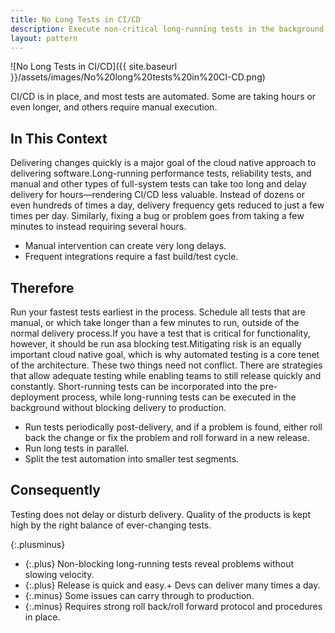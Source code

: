 ```yaml
---
title: No Long Tests in CI/CD
description: Execute non-critical long-running tests in the background so they don’t block delivery to production
layout: pattern
---
```


![No Long Tests in CI/CD]({{ site.baseurl }}/assets/images/No%20long%20tests%20in%20CI-CD.png)

CI/CD is in place, and most tests are automated. Some are taking hours or even longer, and others require manual execution.

## In This Context

Delivering changes quickly is a major goal of the cloud native approach to delivering software.Long-running performance tests, reliability tests, and manual and other types of full-system tests can take too long and delay delivery for hours—rendering CI/CD less valuable. Instead of dozens or even hundreds of times a day, delivery frequency gets reduced to just a few times per day. Similarly, fixing a bug or problem goes from taking a few minutes to instead requiring several hours.

- Manual intervention can create very long delays.
- Frequent integrations require a fast build/test cycle.

## Therefore

Run your fastest tests earliest in the process. Schedule all tests that are manual, or which take longer than a few minutes to run, outside of the normal delivery process.If you have a test that is critical for functionality, however, it should be run asa blocking test.Mitigating risk is an equally important cloud native goal, which is why automated testing is a core tenet of the architecture. These two things need not conflict. There are strategies that allow adequate testing while enabling teams to still release quickly and constantly. Short-running tests can be incorporated into the pre-deployment process, while long-running tests can be executed in the background without blocking delivery to production.

- Run tests periodically post-delivery, and if a problem is found, either roll back the change or fix the problem and roll forward in a new release.
- Run long tests in parallel.
- Split the test automation into smaller test segments.

## Consequently

Testing does not delay or disturb delivery. Quality of the products is kept high by the right balance of ever-changing tests.

{:.plusminus}
- {:.plus} Non-blocking long-running tests reveal problems without slowing velocity.
- {:.plus} Release is quick and easy.+ Devs can deliver many times a day.
- {:.minus} Some issues can carry through to production.
- {:.minus} Requires strong roll back/roll forward protocol and procedures in place.

